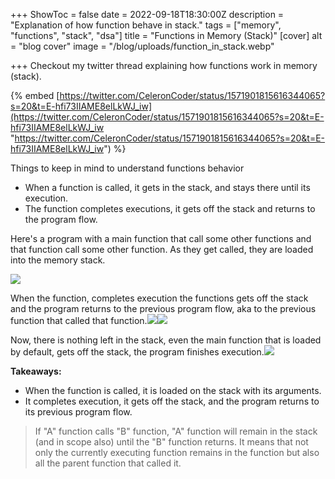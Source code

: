 +++
ShowToc = false
date = 2022-09-18T18:30:00Z
description = "Explanation of how function behave in stack."
tags = ["memory", "functions", "stack", "dsa"]
title = "Functions in Memory (Stack)"
[cover]
alt = "blog cover"
image = "/blog/uploads/function_in_stack.webp"

+++
Checkout my twitter thread explaining how functions work in memory (stack).

{% embed [https://twitter.com/CeleronCoder/status/1571901815616344065?s=20&t=E-hfi73IIAME8elLkWJ_iw](https://twitter.com/CeleronCoder/status/1571901815616344065?s=20&t=E-hfi73IIAME8elLkWJ_iw "https://twitter.com/CeleronCoder/status/1571901815616344065?s=20&t=E-hfi73IIAME8elLkWJ_iw") %}

Things to keep in mind to understand functions behavior

* When a function is called, it gets in the stack, and stays there until its execution.
* The function completes executions, it gets off the stack and returns to the program flow.

Here's a program with a main function that call some other functions and that function call some other function. As they get called, they are loaded into the memory stack.

![](/blog/uploads/function_in_stack.webp)

When the function, completes execution the functions gets off the stack and the program returns to the previous program flow, aka to the previous function that called that function.![](/blog/uploads/stack_get_off_1.png)![](/blog/uploads/stack_get_off_2.png)

Now, there is nothing left in the stack, even the main function that is loaded by default, gets off the stack, the program finishes execution.![](/blog/uploads/empty_stack.png)

**Takeaways:**

* When the function is called, it is loaded on the stack with its arguments.
* It completes execution, it gets off the stack, and the program returns to its previous program flow.

> If "A" function calls "B" function, "A" function will remain in the stack (and in scope also) until the "B" function returns. It means that not only the currently executing function remains in the function but also all the parent function that called it.